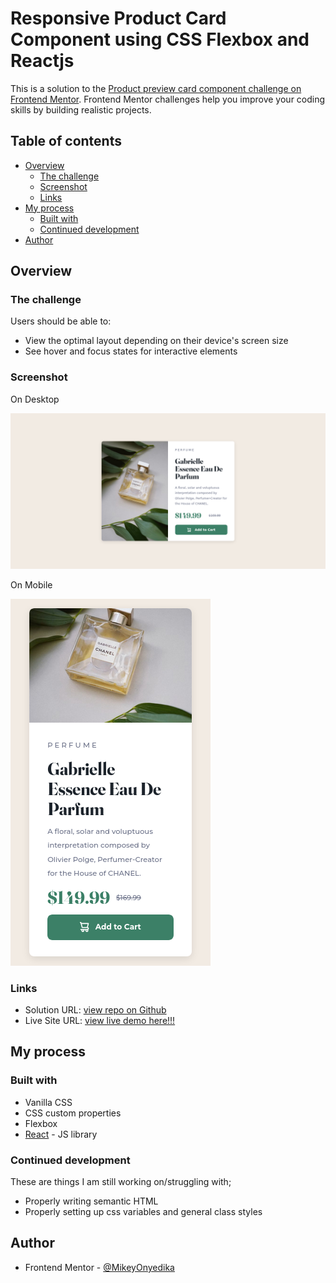 # Responsive Product Card Component using CSS Flexbox and Reactjs

This is a solution to the [Product preview card component challenge on Frontend Mentor](https://www.frontendmentor.io/challenges/product-preview-card-component-GO7UmttRfa). Frontend Mentor challenges help you improve your coding skills by building realistic projects.

## Table of contents

- [Overview](#overview)
  - [The challenge](#the-challenge)
  - [Screenshot](#screenshot)
  - [Links](#links)
- [My process](#my-process)
  - [Built with](#built-with)
  - [Continued development](#continued-development)
- [Author](#author)

## Overview

### The challenge

Users should be able to:

- View the optimal layout depending on their device's screen size
- See hover and focus states for interactive elements

### Screenshot

On Desktop

![](./screenshot.png)

On Mobile

![](./screenshot-mobile.png)

### Links

- Solution URL: [view repo on Github](https://github.com/MikeyOnyedika/product-preview-card-component-challenge)
- Live Site URL: [view live demo here!!!](https://product-preview-card-challenge.netlify.app/)

## My process

### Built with

- Vanilla CSS
- CSS custom properties
- Flexbox
- [React](https://reactjs.org/) - JS library

### Continued development

These are things I am still working on/struggling with;

- Properly writing semantic HTML
- Properly setting up css variables and general class styles

## Author

- Frontend Mentor - [@MikeyOnyedika](https://www.frontendmentor.io/profile/MikeyOnyedika)
